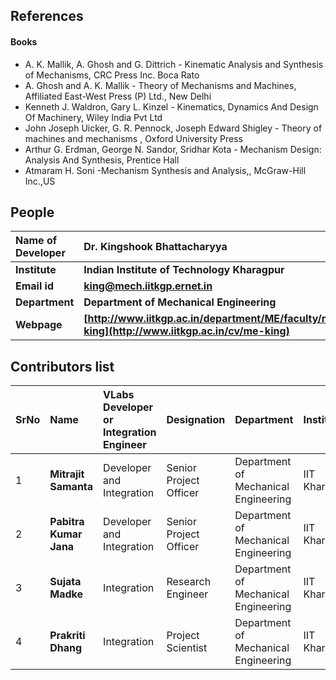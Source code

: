 ## References
#### Books
- A. K. Mallik, A. Ghosh and G. Dittrich - Kinematic Analysis and Synthesis of Mechanisms, CRC Press Inc. Boca Rato
- A. Ghosh and A. K. Mallik - Theory of Mechanisms and Machines, Affiliated East-West Press (P) Ltd., New Delhi
- Kenneth J. Waldron, Gary L. Kinzel - Kinematics, Dynamics And Design Of Machinery, Wiley India Pvt Ltd
- John Joseph Uicker, G. R. Pennock, Joseph Edward Shigley - Theory of machines and mechanisms , Oxford University Press
- Arthur G. Erdman, George N. Sandor, Sridhar Kota - Mechanism Design: Analysis And Synthesis, Prentice Hall
- Atmaram H. Soni -Mechanism Synthesis and Analysis,, McGraw-Hill Inc.,US




## People

<b>Name of Developer | <b> **Dr. Kingshook Bhattacharyya**
:--|:--|
<b> Institute | <b>  **Indian Institute of Technology Kharagpur**
<b> Email id|     <b>  **king@mech.iitkgp.ernet.in**
<b> Department |  **Department of Mechanical Engineering**
<b>Webpage| <b> [http://www.iitkgp.ac.in/department/ME/faculty/me-king](http://www.iitkgp.ac.in/cv/me-king)

## Contributors list

SrNo | Name | VLabs Developer or Integration Engineer | Designation | Department| Institute
:--|:--|:--|:--|:--|:--|
1 | **Mitrajit Samanta** | Developer and Integration | Senior Project Officer | Department of Mechanical Engineering | IIT Kharagpur | 
2 | **Pabitra Kumar Jana** | Developer and Integration | Senior Project Officer | Department of Mechanical Engineering | IIT Kharagpur | 
3 | **Sujata Madke** | Integration | Research Engineer | Department of Mechanical Engineering | IIT Kharagpur | 
4 | **Prakriti Dhang** | Integration | Project Scientist | Department of Mechanical Engineering | IIT Kharagpur |

